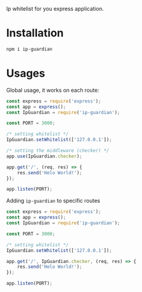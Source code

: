 Ip whitelist for you express application.

# Installation

```sh
npm i ip-guardian
```

# Usages

Global usage, it works on each route:

```js
const express = require('express');
const app = express();
const IpGuardian = require('ip-guardian');

const PORT = 3000;

/* setting whitelist */
IpGuardian.setWhitelist(['127.0.0.1']);

/* setting the middleware (checker) */
app.use(IpGuardian.checker);

app.get('/', (req, res) => {
    res.send('Helo World!');
});

app.listen(PORT);
```

Adding `ip-guardian` to specific routes

```js
const express = require('express');
const app = express();
const IpGuardian = require('ip-guardian');

const PORT = 3000;

/* setting whitelist */
IpGuardian.setWhitelist(['127.0.0.1']);

app.get('/', IpGuardian.checker, (req, res) => {
    res.send('Helo World!');
});

app.listen(PORT);
```
